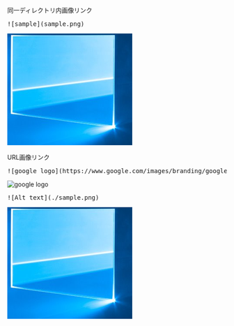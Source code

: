 同一ディレクトリ内画像リンク
<pre>
![sample](sample.png)
</pre>

![sample](sample.png)

URL画像リンク
<pre>
![google logo](https://www.google.com/images/branding/googlelogo/1x/googlelogo_color_272x92dp.png)
</pre>

![google logo](https://www.google.com/images/branding/googlelogo/1x/googlelogo_color_272x92dp.png)

<pre>
![Alt text](./sample.png)
</pre>
![Alt text](./sample.png)
